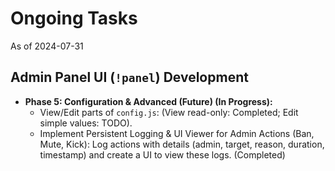 # Ongoing Tasks

As of 2024-07-31

## Admin Panel UI (`!panel`) Development
*   **Phase 5: Configuration & Advanced (Future) (In Progress):**
    *   View/Edit parts of `config.js`: (View read-only: Completed; Edit simple values: TODO).
    *   Implement Persistent Logging & UI Viewer for Admin Actions (Ban, Mute, Kick): Log actions with details (admin, target, reason, duration, timestamp) and create a UI to view these logs. (Completed)
